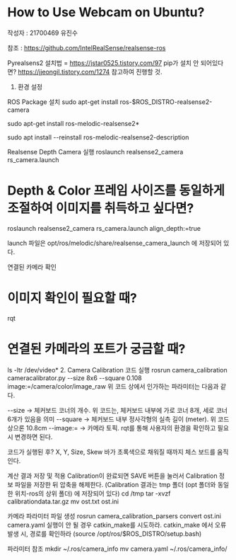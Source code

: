 # How to Use Webcam on Ubuntu?

작성자 : 21700469 유진수

참조 : https://github.com/IntelRealSense/realsense-ros

Pyrealsens2 설치법 = https://jstar0525.tistory.com/97 pip가 설치 안 되어있다면? https://jjeongil.tistory.com/1274 참고하여 진행할 것.


1. 환경 설정

ROS Package 설치
sudo apt-get install ros-$ROS_DISTRO-realsense2-camera

sudo apt-get install ros-melodic-realsense2*

sudo apt install --reinstall ros-melodic-realsense2-description

Realsense Depth Camera 실행
roslaunch realsense2_camera rs_camera.launch

# Depth & Color 프레임 사이즈를 동일하게 조절하여 이미지를 취득하고 싶다면?
roslaunch realsense2_camera rs_camera.launch align_depth:=true

launch 파일은 opt/ros/melodic/share/realsense_camera_launch 에 저장되어 있다.

연결된 카메라 확인
# 이미지 확인이 필요할 때?
rqt

# 연결된 카메라의 포트가 궁금할 때?
ls -ltr /dev/video*
2. Camera Calibration
코드 실행
rosrun camera_calibration cameracalibrator.py --size 8x6 --square 0.108 image:=/camera/color/image_raw
위 코드 상에서 인가하는 파라미터는 다음과 같다.

--size -> 체커보드 코너의 개수. 위 코드는, 체커보드 내부에 가로 코너 8개, 세로 코너 6개가 있음을 의미
--square -> 체커보드 내부 정사각형의 실측 길이 (meter). 위 코드상으론 10.8cm
--image:= -> 카메라 토픽. rqt를 통해 사용자의 환경을 확인하고 필요시 변경하면 된다.

코드가 실행된 후?
X, Y, Size, Skew 바가 초록색으로 채워질 때까지 체스 보드를 움직인다.

계산 결과 저장 및 적용
Calibration이 완료되면 SAVE 버튼을 눌러서 Calibration 정보 파일을 저장한 뒤 압축을 해제한다. (Calibration 결과는 tmp 폴더 (opt 폴더와 동일한 위치-ros의 상위 폴더) 에 저장되어 있다)
cd /tmp
tar -xvzf calibrationdata.tar.gz
mv ost.txt ost.ini

카메라 파라미터 파일 생성
rosrun camera_calibration_parsers convert ost.ini camera.yaml
실행이 안 될 경우 catkin_make를 시도하라.
catkin_make 에서 오류 발생 시, 경로를 확인하라 (source /opt/ros/$ROS_DISTRO/setup.bash)

파라미터 참조
mkdir ~/.ros/camera_info
mv camera.yaml ~/.ros/camera_info/
